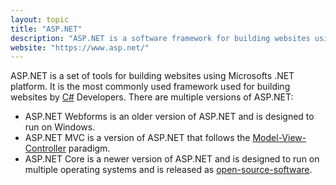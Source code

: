 ```yaml
---
layout: topic
title: "ASP.NET"
description: "ASP.NET is a software framework for building websites using Microsofts .NET platform."
website: "https://www.asp.net/"
---
```


ASP.NET is a set of tools for building websites using Microsofts .NET platform. It is the most commonly used framework used for building websites by [C#](csharp) Developers. There are multiple versions of ASP.NET:

- ASP.NET Webforms is an older version of ASP.NET and is designed to run on Windows.
- ASP.NET MVC is a version of ASP.NET that follows the [Model-View-Controller](model-view-controller) paradigm.
- ASP.NET Core is a newer version of ASP.NET and is designed to run on multiple operating systems and is released as [open-source-software](open-source-software).

